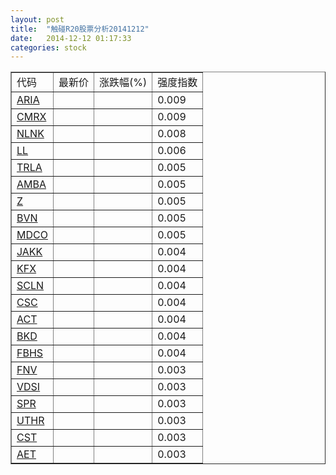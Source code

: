 ```yaml
---
layout: post
title:  "触碰R20股票分析20141212"
date:   2014-12-12 01:17:33
categories: stock
---
```

<script type="text/javascript">
var stockList = []
stockList.push('gb_aria');
stockList.push('gb_cmrx');
stockList.push('gb_nlnk');
stockList.push('gb_ll');
stockList.push('gb_trla');
stockList.push('gb_amba');
stockList.push('gb_z');
stockList.push('gb_bvn');
stockList.push('gb_mdco');
stockList.push('gb_jakk');
stockList.push('gb_kfx');
stockList.push('gb_scln');
stockList.push('gb_csc');
stockList.push('gb_act');
stockList.push('gb_bkd');
stockList.push('gb_fbhs');
stockList.push('gb_fnv');
stockList.push('gb_vdsi');
stockList.push('gb_spr');
stockList.push('gb_uthr');
stockList.push('gb_cst');
stockList.push('gb_aet');
</script>

<table border="1">
 <tr>
 <td>代码</td>
  <td>最新价</td>
  <td>涨跌幅(%)</td>
 <td>强度指数</td>
</tr>
  <tr id="aria"><td><a href="http://stock.finance.sina.com.cn/usstock/quotes/ARIA.html" target="_blank">ARIA</a></td><td></td><td></td><td>0.009</td></tr>
  <tr id="cmrx"><td><a href="http://stock.finance.sina.com.cn/usstock/quotes/CMRX.html" target="_blank">CMRX</a></td><td></td><td></td><td>0.009</td></tr>
  <tr id="nlnk"><td><a href="http://stock.finance.sina.com.cn/usstock/quotes/NLNK.html" target="_blank">NLNK</a></td><td></td><td></td><td>0.008</td></tr>
  <tr id="ll"><td><a href="http://stock.finance.sina.com.cn/usstock/quotes/LL.html" target="_blank">LL</a></td><td></td><td></td><td>0.006</td></tr>
  <tr id="trla"><td><a href="http://stock.finance.sina.com.cn/usstock/quotes/TRLA.html" target="_blank">TRLA</a></td><td></td><td></td><td>0.005</td></tr>
  <tr id="amba"><td><a href="http://stock.finance.sina.com.cn/usstock/quotes/AMBA.html" target="_blank">AMBA</a></td><td></td><td></td><td>0.005</td></tr>
  <tr id="z"><td><a href="http://stock.finance.sina.com.cn/usstock/quotes/Z.html" target="_blank">Z</a></td><td></td><td></td><td>0.005</td></tr>
  <tr id="bvn"><td><a href="http://stock.finance.sina.com.cn/usstock/quotes/BVN.html" target="_blank">BVN</a></td><td></td><td></td><td>0.005</td></tr>
  <tr id="mdco"><td><a href="http://stock.finance.sina.com.cn/usstock/quotes/MDCO.html" target="_blank">MDCO</a></td><td></td><td></td><td>0.005</td></tr>
  <tr id="jakk"><td><a href="http://stock.finance.sina.com.cn/usstock/quotes/JAKK.html" target="_blank">JAKK</a></td><td></td><td></td><td>0.004</td></tr>
  <tr id="kfx"><td><a href="http://stock.finance.sina.com.cn/usstock/quotes/KFX.html" target="_blank">KFX</a></td><td></td><td></td><td>0.004</td></tr>
  <tr id="scln"><td><a href="http://stock.finance.sina.com.cn/usstock/quotes/SCLN.html" target="_blank">SCLN</a></td><td></td><td></td><td>0.004</td></tr>
  <tr id="csc"><td><a href="http://stock.finance.sina.com.cn/usstock/quotes/CSC.html" target="_blank">CSC</a></td><td></td><td></td><td>0.004</td></tr>
  <tr id="act"><td><a href="http://stock.finance.sina.com.cn/usstock/quotes/ACT.html" target="_blank">ACT</a></td><td></td><td></td><td>0.004</td></tr>
  <tr id="bkd"><td><a href="http://stock.finance.sina.com.cn/usstock/quotes/BKD.html" target="_blank">BKD</a></td><td></td><td></td><td>0.004</td></tr>
  <tr id="fbhs"><td><a href="http://stock.finance.sina.com.cn/usstock/quotes/FBHS.html" target="_blank">FBHS</a></td><td></td><td></td><td>0.004</td></tr>
  <tr id="fnv"><td><a href="http://stock.finance.sina.com.cn/usstock/quotes/FNV.html" target="_blank">FNV</a></td><td></td><td></td><td>0.003</td></tr>
  <tr id="vdsi"><td><a href="http://stock.finance.sina.com.cn/usstock/quotes/VDSI.html" target="_blank">VDSI</a></td><td></td><td></td><td>0.003</td></tr>
  <tr id="spr"><td><a href="http://stock.finance.sina.com.cn/usstock/quotes/SPR.html" target="_blank">SPR</a></td><td></td><td></td><td>0.003</td></tr>
  <tr id="uthr"><td><a href="http://stock.finance.sina.com.cn/usstock/quotes/UTHR.html" target="_blank">UTHR</a></td><td></td><td></td><td>0.003</td></tr>
  <tr id="cst"><td><a href="http://stock.finance.sina.com.cn/usstock/quotes/CST.html" target="_blank">CST</a></td><td></td><td></td><td>0.003</td></tr>
  <tr id="aet"><td><a href="http://stock.finance.sina.com.cn/usstock/quotes/AET.html" target="_blank">AET</a></td><td></td><td></td><td>0.003</td></tr>
</table>
